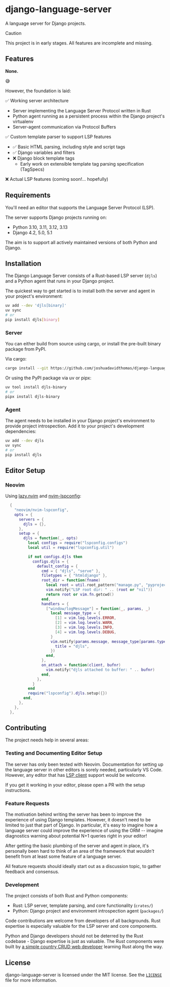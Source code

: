 # django-language-server

A language server for Django projects.

> [!CAUTION]
> This project is in early stages. All features are incomplete and missing.

## Features

**None.**

😅

However, the foundation is laid:

✅ Working server architecture

- Server implementing the Language Server Protocol written in Rust
- Python agent running as a persistent process within the Django project's virtualenv
- Server-agent communication via Protocol Buffers

✅ Custom template parser to support LSP features

- ✅ Basic HTML parsing, including style and script tags
- ✅ Django variables and filters
- ❌ Django block template tags
  - Early work on extensible template tag parsing specification (TagSpecs)

❌ Actual LSP features (coming soon!... hopefully)

## Requirements

You'll need an editor that supports the Language Server Protocol (LSP).

The server supports Django projects running on:

- Python 3.10, 3.11, 3.12, 3.13
- Django 4.2, 5.0, 5.1

The aim is to support all actively maintained versions of both Python and Django.

## Installation

The Django Language Server consists of a Rust-based LSP server (`djls`) and a Python agent that runs in your Django project.

The quickest way to get started is to install both the server and agent in your project's environment:

```bash
uv add --dev 'djls[binary]'
uv sync
# or
pip install djls[binary]
```

### Server

You can either build from source using cargo, or install the pre-built binary package from PyPI.

Via cargo:

```bash
cargo install --git https://github.com/joshuadavidthomas/django-language-server
```

Or using the PyPI package via uv or pipx:

```bash
uv tool install djls-binary
# or
pipx install djls-binary
```

### Agent

The agent needs to be installed in your Django project's environment to provide project introspection. Add it to your project's development dependencies:

```bash
uv add --dev djls
uv sync
# or
pip install djls
```

## Editor Setup

### Neovim

Using [lazy.nvim](https://github.com/folke/lazy.nvim) and [nvim-lspconfig](https://github.com/neovim/nvim-lspconfig):

```lua
  {
    "neovim/nvim-lspconfig",
    opts = {
      servers = {
        djls = {},
      },
      setup = {
        djls = function(_, opts)
          local configs = require("lspconfig.configs")
          local util = require("lspconfig.util")

          if not configs.djls then
            configs.djls = {
              default_config = {
                cmd = { "djls", "serve" },
                filetypes = { "htmldjango" },
                root_dir = function(fname)
                  local root = util.root_pattern("manage.py", "pyproject.toml")(fname)
                  vim.notify("LSP root dir: " .. (root or "nil"))
                  return root or vim.fn.getcwd()
                end,
                handlers = {
                  ["window/logMessage"] = function(_, params, _)
                    local message_type = {
                      [1] = vim.log.levels.ERROR,
                      [2] = vim.log.levels.WARN,
                      [3] = vim.log.levels.INFO,
                      [4] = vim.log.levels.DEBUG,
                    }
                    vim.notify(params.message, message_type[params.type], {
                      title = "djls",
                    })
                  end,
                },
                on_attach = function(client, bufnr)
                  vim.notify("djls attached to buffer: " .. bufnr)
                end,
              },
            }
          end
          require("lspconfig").djls.setup({})
        end,
      },
    },
  },
```

## Contributing

The project needs help in several areas:

### Testing and Documenting Editor Setup

The server has only been tested with Neovim. Documentation for setting up the language server in other editors is sorely needed, particularly VS Code. However, any editor that has [LSP client](https://langserver.org/#:~:text=for%20more%20information.-,LSP%20clients,opensesame%2Dextension%2Dlanguage_server,-Community%20Discussion%20Forums) support would be welcome.

If you get it working in your editor, please open a PR with the setup instructions.

### Feature Requests

The motivation behind writing the server has been to improve the experience of using Django templates. However, it doesn't need to be limited to just that part of Django. In particular, it's easy to imagine how a language server could improve the experience of using the ORM -- imagine diagnostics warning about potential N+1 queries right in your editor!

After getting the basic plumbing of the server and agent in place, it's personally been hard to think of an area of the framework that *wouldn't* benefit from at least some feature of a language server.

All feature requests should ideally start out as a discussion topic, to gather feedback and consensus.

### Development

The project consists of both Rust and Python components:

- Rust: LSP server, template parsing, and core functionality (`crates/`)
- Python: Django project and environment introspection agent (`packages/`)

Code contributions are welcome from developers of all backgrounds. Rust expertise is especially valuable for the LSP server and core components.

Python and Django developers should not be deterred by the Rust codebase - Django expertise is just as valuable. The Rust components were built by [a simple country CRUD web developer](https://youtu.be/7ij_1SQqbVo?si=hwwPyBjmaOGnvPPI&t=53) learning Rust along the way.

## License

django-language-server is licensed under the MIT license. See the [`LICENSE`](LICENSE) file for more information.
